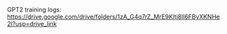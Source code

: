 GPT2 training logs:
https://drive.google.com/drive/folders/1zA_G4q7rZ_MrE9Kltj8lI6FByXKNHe2l?usp=drive_link